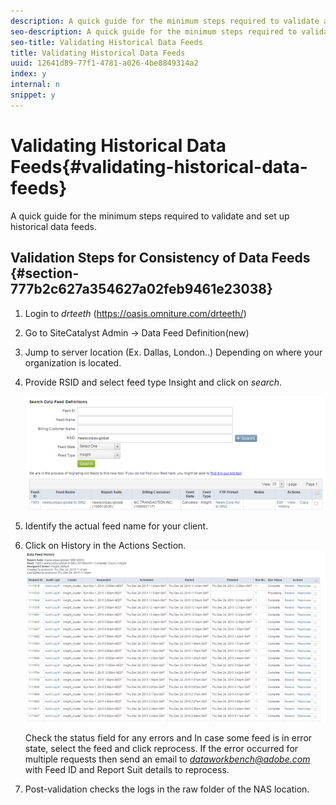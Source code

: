 ```yaml
---
description: A quick guide for the minimum steps required to validate and set up historical data feeds.
seo-description: A quick guide for the minimum steps required to validate and set up historical data feeds.
seo-title: Validating Historical Data Feeds
title: Validating Historical Data Feeds
uuid: 12641d89-77f1-4781-a026-4be8849314a2
index: y
internal: n
snippet: y
---
```


# Validating Historical Data Feeds{#validating-historical-data-feeds}

A quick guide for the minimum steps required to validate and set up historical data feeds.

## Validation Steps for Consistency of Data Feeds {#section-777b2c627a354627a02feb9461e23038}

1. Login to *drteeth* (https://oasis.omniture.com/drteeth/) 
1. Go to SiteCatalyst Admin -> Data Feed Definition(new) 
1. Jump to server location (Ex. Dallas, London..) Depending on where your organization is located. 
1. Provide RSID and select feed type Insight and click on *search*.

   ![](assets/dwb_impl_historical.png)

1. Identify the actual feed name for your client. 
1. Click on History in the Actions Section. ![](assets/dwb_impl_historical1.png)

   Check the status field for any errors and In case some feed is in error state, select the feed and click reprocess. If the error occurred for multiple requests then send an email to *dataworkbench@adobe.com* with Feed ID and Report Suit details to reprocess. 

1. Post-validation checks the logs in the raw folder of the NAS location.

